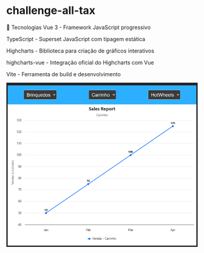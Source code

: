 # challenge-all-tax

🚀 Tecnologias
Vue 3 - Framework JavaScript progressivo

TypeScript - Superset JavaScript com tipagem estática

Highcharts - Biblioteca para criação de gráficos interativos

highcharts-vue - Integração oficial do Highcharts com Vue

Vite - Ferramenta de build e desenvolvimento

![alt text](image.png)
